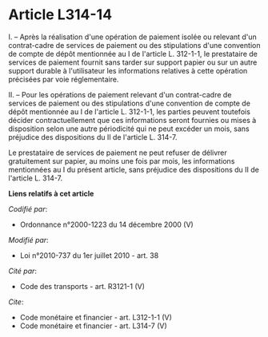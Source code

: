 # Article L314-14

I. – Après la réalisation d'une opération de paiement isolée ou relevant d'un contrat-cadre de services de paiement ou des
stipulations d'une convention de compte de dépôt mentionnée au I de l'article L. 312-1-1, le prestataire de services de
paiement fournit sans tarder sur support papier ou sur un autre support durable à l'utilisateur les informations relatives à
cette opération précisées par voie réglementaire.

II. – Pour les opérations de paiement relevant d'un contrat-cadre de services de paiement ou des stipulations d'une
convention de compte de dépôt mentionnée au I de l'article L. 312-1-1, les parties peuvent toutefois décider
contractuellement que ces informations seront fournies ou mises à disposition selon une autre périodicité qui ne peut excéder
un mois, sans préjudice des dispositions du II de l'article L. 314-7.

Le prestataire de services de paiement ne peut refuser de délivrer gratuitement sur papier, au moins une fois par mois, les
informations mentionnées au I du présent article, sans préjudice des dispositions du II de l'article L. 314-7.

**Liens relatifs à cet article**

_Codifié par_:

  - Ordonnance n°2000-1223 du 14 décembre 2000 (V)

_Modifié par_:

  - Loi n°2010-737 du 1er juillet 2010 - art. 38

_Cité par_:

  - Code des transports - art. R3121-1 (V)

_Cite_:

  - Code monétaire et financier - art. L312-1-1 (V)
  - Code monétaire et financier - art. L314-7 (V)
